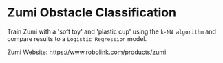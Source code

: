 # Zumi Obstacle Classification
Train Zumi with a 'soft toy' and 'plastic cup' using the `k-NN algorithm` and compare results to a `Logistic Regression` model.

Zumi Website: https://www.robolink.com/products/zumi
